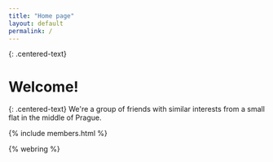 ```yaml
---
title: "Home page"
layout: default
permalink: /
---
```


{: .centered-text}
# Welcome!

{: .centered-text}
We're a group of friends with similar interests from a small flat in the middle of Prague.

{% include members.html %}


{% webring %}


